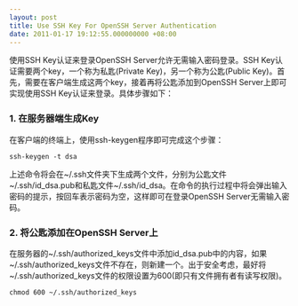 ```yaml
---
layout: post
title: Use SSH Key For OpenSSH Server Authentication
date: 2011-01-17 19:12:55.000000000 +08:00
---
```

使用SSH Key认证来登录OpenSSH Server允许无需输入密码登录。SSH Key认证需要两个key，一个称为私匙(Private Key)，另一个称为公匙(Public Key)。首先，需要在客户端生成这两个key，接着再将公匙添加到OpenSSH Server上即可实现使用SSH Key认证来登录。具体步骤如下：

### 1. 在服务器端生成Key

在客户端的终端上，使用ssh-keygen程序即可完成这个步骤：

    ssh-keygen -t dsa

上述命令将会在~/.ssh文件夹下生成两个文件，分别为公匙文件~/.ssh/id\_dsa.pub和私匙文件~/.ssh/id\_dsa。在命令的执行过程中将会弹出输入密码的提示，按回车表示密码为空，这样即可在登录OpenSSH Server无需输入密码。

### 2. 将公匙添加在OpenSSH Server上

在服务器的~/.ssh/authorized\_keys文件中添加id\_dsa.pub中的内容，如果~/.ssh/authorized\_keys文件不存在，则新建一个。出于安全考虑，最好将~/.ssh/authorized\_keys文件的权限设置为600(即只有文件拥有者有读写权限)。

    chmod 600 ~/.ssh/authorized_keys
